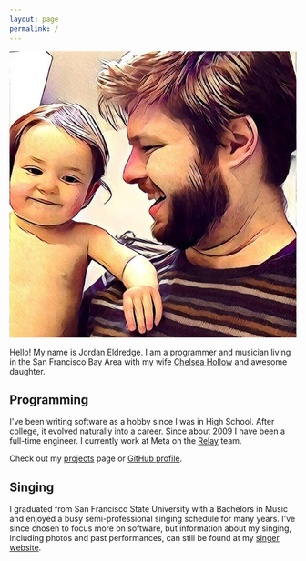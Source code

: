 ```yaml
---
layout: page
permalink: /
---
```

<div class='headshot'>
<img src="/images/avatar.jpg"
class="shadow-xl rounded-xl"
alt='Jordan Eldredge with his daughter'>
</div>

Hello! My name is Jordan Eldredge. I am a programmer and musician
living in the San Francisco Bay Area with my wife [Chelsea
Hollow](http://chelseahollow.com) and awesome daughter.

## Programming

I've been writing software as a hobby since I was in High School. After
college, it evolved naturally into a career. Since about 2009 I have been
a full-time engineer. I currently work at Meta on the [Relay](https://relay.dev/) team.

Check out my [projects](projects) page or [GitHub profile](https://github.com/captbaritone).

## Singing

I graduated from San Francisco State University with a Bachelors in Music and
enjoyed a busy semi-professional singing schedule for many years. I've since
chosen to focus more on software, but information about my singing, including
photos and past performances, can still be found at my [singer website](singer).
